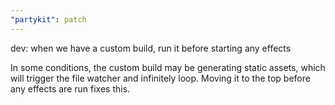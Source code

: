 ```yaml
---
"partykit": patch
---
```


dev: when we have a custom build, run it before starting any effects

In some conditions, the custom build may be generating static assets, which will trigger the file watcher and infinitely loop. Moving it to the top before any effects are run fixes this.
